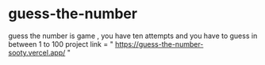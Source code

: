 # guess-the-number
guess the number is game , you have ten attempts and you have to guess in between 1 to 100
project link = " https://guess-the-number-sooty.vercel.app/ "
